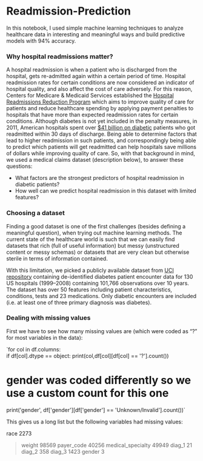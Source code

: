 # Readmission-Prediction
In this notebook, I used simple machine learning techniques to analyze healthcare data in interesting and meaningful ways and build predictive models with 94% accuracy.

### Why hospital readmissions matter?
A hospital readmission is when a patient who is discharged from the hospital, gets re-admitted again within a certain period of time. Hospital readmission rates for certain conditions are now considered an indicator of hospital quality, and also affect the cost of care adversely. 
For this reason, Centers for Medicare & Medicaid Services established the [Hospital Readmissions Reduction Program](https://www.cms.gov/medicare/medicare-fee-for-service-payment/acuteinpatientpps/readmissions-reduction-program.html) which aims to improve quality of care for patients and reduce healthcare spending by applying payment penalties to hospitals that have more than expected readmission rates for certain conditions. Although diabetes is not yet included in the penalty measures, in 2011, American hospitals spent over [$41 billion on diabetic](https://www.hcup-us.ahrq.gov/reports/statbriefs/sb172-Conditions-Readmissions-Payer.jsp) patients who got readmitted within 30 days of discharge. Being able to determine factors that lead to higher readmission in such patients, and correspondingly being able to predict which patients will get readmitted can help hospitals save millions of dollars while improving quality of care. So, with that background in mind, we used a medical claims dataset (description below), to answer these questions:

* What factors are the strongest predictors of hospital readmission in diabetic patients?
* How well can we predict hospital readmission in this dataset with limited features?

### Choosing a dataset
Finding a good dataset is one of the first challenges (besides defining a meaningful question), when trying out machine learning methods. The current state of the healthcare world is such that we can easily find datasets that rich (full of useful information) but messy (unstructured content or messy schemas) or datasets that are very clean but otherwise sterile in terms of information contained.

With this limitation, we picked a publicly available dataset from [UCI repository](https://archive.ics.uci.edu/ml/datasets/diabetes+130-us+hospitals+for+years+1999-2008#) containing de-identified diabetes patient encounter data for 130 US hospitals (1999–2008) containing 101,766 observations over 10 years. The dataset has over 50 features including patient characteristics, conditions, tests and 23 medications. Only diabetic encounters are included (i.e. at least one of three primary diagnosis was diabetes).

### Dealing with missing values
First we have to see how many missing values are (which were coded as “?” for most variables in the data):

`for col in df.columns:<br>
    if df[col].dtype == object:
         print(col,df[col][df[col] == '?'].count())
# gender was coded differently so we use a custom count for this one
print('gender', df['gender'][df['gender'] == 'Unknown/Invalid'].count())`

This gives us a long list but the following variables had missing values:

race 2273
>weight 98569
>payer_code 40256
>medical_specialty 49949
>diag_1 21
>diag_2 358
>diag_3 1423
gender 3
